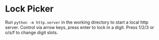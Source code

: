 # Lock Picker

Run `python -m http.server` in the working directory to start a local http server. Control via arrow keys, press enter to lock in a digit. Press 1/2/3 or o/s/f to change digit slots.
